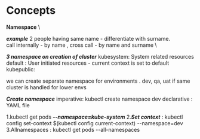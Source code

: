 # Concepts
**Namespace** \

***example*** 2 people having same name - differentiate with surname.\
call internally - by name , cross call - by name and surname \

***3 namespace on creation of cluster***
kubesystem: System related resources 
default : User initiated resources - current context is set to default
kubepublic: 

we can create separate namespace for environments . dev, qa, uat if same cluster is handled for lower envs

***Create namespace***
imperative: kubectl create namespace dev
declarative : YAML file

1.kubectl get pods ***--namespace=kube-system***
2.***Set context*** : kubectl config set-context $(kubectl config current-context) --namespace=dev
3.Allnamespaces : kubectl get pods --all-namespaces

